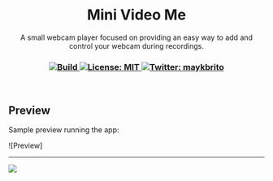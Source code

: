 <h1 align="center">Mini Video Me</h1>
<p align="center">A small webcam player focused on providing an easy way to add and control your webcam during recordings.</p>

<h3 align="center">
  <a href="https://github.com/maykbrito/mini-video-me/actions/workflows/build.yml" target="_blank">
    <img alt="Build" src="https://github.com/maykbrito/mini-video-me/actions/workflows/build.yml/badge.svg" />
  </a>
  <a href="#" target="_blank">
    <img alt="License: MIT" src="https://img.shields.io/badge/License-MIT-yellow.svg" />
  </a>
  <a href="https://twitter.com/maykbrito" target="_blank">
    <img alt="Twitter: maykbrito" src="https://img.shields.io/twitter/follow/maykbrito.svg?style=social" />
  </a>
</h3>

<br />

## Preview

Sample preview running the app:

![Preview] 
<hr/>
<img src="https://raw.githubusercontent.com/gist/fparmezani/a45023369b5068a625c2dda6cca52c6d/raw/f731e34490996e18b643aa35cb2a7d12481b0721/controle_financeiro.svg">

